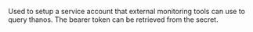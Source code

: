 Used to setup a service account that external monitoring tools can use to query thanos.
The bearer token can be retrieved from the secret.
